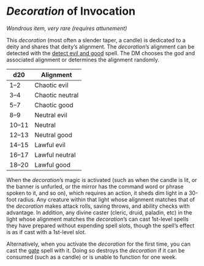 # *Decoration* of Invocation
*Wondrous item, very rare (requires attunement)*

This *decoration* (most often a slender taper, a candle) is dedicated to a deity and shares that deity’s alignment. The *decoration*’s alignment can be detected with the [detect evil and good](../Spells/detect-evil-and-good.md) spell. The DM chooses the god and associated alignment or determines the alignment randomly.

d20 | Alignment
--- | ----------------
1–2	| Chaotic evil
3–4	| Chaotic neutral
5–7	| Chaotic good
8–9	| Neutral evil
10–11 | Neutral
12–13 | Neutral good
14–15 | Lawful evil
16–17 | Lawful neutral
18–20 | Lawful good

When the *decoration*’s magic is activated (such as when the candle is lit, or the banner is unfurled, or the mirror has the command word or phrase spoken to it, and so on), which requires an action, it sheds dim light in a 30-foot radius. Any creature within that light whose alignment matches that of the *decoration* makes attack rolls, saving throws, and ability checks with advantage. In addition, any divine caster (cleric, druid, paladin, etc) in the light whose alignment matches the *decoration*’s can cast 1st-level spells they have prepared without expending spell slots, though the spell’s effect is as if cast with a 1st-level slot.

Alternatively, when you activate the *decoration* for the first time, you can cast the [gate](../Spells/gate.md) spell with it. Doing so destroys the *decoration* if it can be consumed (such as a candle) or is unable to function for one week.
